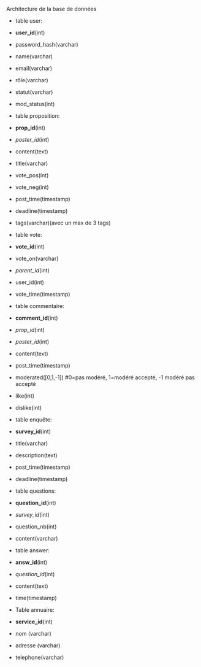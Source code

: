Architecture de la base de données

* table user:

 * **user_id**(int)
 * password_hash(varchar) 
 * name(varchar)
 * email(varchar)
 * rôle(varchar)
 * statut(varchar)
 * mod_status(int)


* table proposition:

 * **prop_id**(int)
 * _poster_id_(int)
 * content(text)
 * title(varchar)
 * vote_pos(int)
 * vote_neg(int)
 * post_time(timestamp)
 * deadline(timestamp)
 * tags(varchar)(avec un max de 3 tags)

- table vote:

 * **vote_id**(int)
 * vote_on(varchar)
 * _parent_id_(int)
 * user_id(int)
 * vote_time(timestamp)

* table commentaire:

 * **comment_id**(int)
 * _prop_id_(int)
 * _poster_id_(int)
 * content(text)
 * post_time(timestamp)
 * moderated([0,1,-1]) #0=pas modéré, 1=modéré accepté, -1 modéré pas accepté
 * like(int)
 * dislike(int)




* table enquête:

 * **survey_id**(int)
 * title(varchar)
 * description(text)
 * post_time(timestamp)
 * deadline(timestamp)

* table questions:

 * **question_id**(int)
 * _survey_id_(int)
 * question_nb(int)
 * content(varchar)


* table answer:

 * **answ_id**(int)
 * _question_id_(int)
 * content(text)
 * time(timestamp)


* Table annuaire:

 * **service_id**(int)
 * nom (varchar)
 * adresse (varchar)
 * telephone(varchar)
